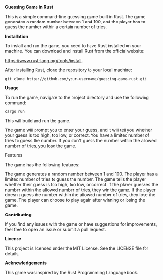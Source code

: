 **Guessing Game in Rust**

This is a simple command-line guessing game built in Rust. The game generates a random number between 1 and 100, and the player has to guess the number within a certain number of tries.

**Installation**

To install and run the game, you need to have Rust installed on your machine. You can download and install Rust from the official website: 

https://www.rust-lang.org/tools/install.

After installing Rust, clone the repository to your local machine:


```git clone https://github.com/your-username/guessing-game-rust.git```

**Usage**

To run the game, navigate to the project directory and use the following command:

```cargo run```

This will build and run the game.

The game will prompt you to enter your guess, and it will tell you whether your guess is too high, too low, or correct. You have a limited number of tries to guess the number. If you don't guess the number within the allowed number of tries, you lose the game.

Features

The game has the following features:

The game generates a random number between 1 and 100.
The player has a limited number of tries to guess the number.
The game tells the player whether their guess is too high, too low, or correct.
If the player guesses the number within the allowed number of tries, they win the game.
If the player doesn't guess the number within the allowed number of tries, they lose the game.
The player can choose to play again after winning or losing the game.

**Contributing**

If you find any issues with the game or have suggestions for improvements, feel free to open an issue or submit a pull request.

**License**

This project is licensed under the MIT License. See the LICENSE file for details.

**Acknowledgements**

This game was inspired by the Rust Programming Language book.
